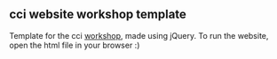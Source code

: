 ## cci website workshop template

Template for the cci [workshop](https://wiki.cci.arts.ac.uk/books/how-to-guides/page/making-websites-and-putting-them-online), made using jQuery. To run the website, open the html file in your browser :)
